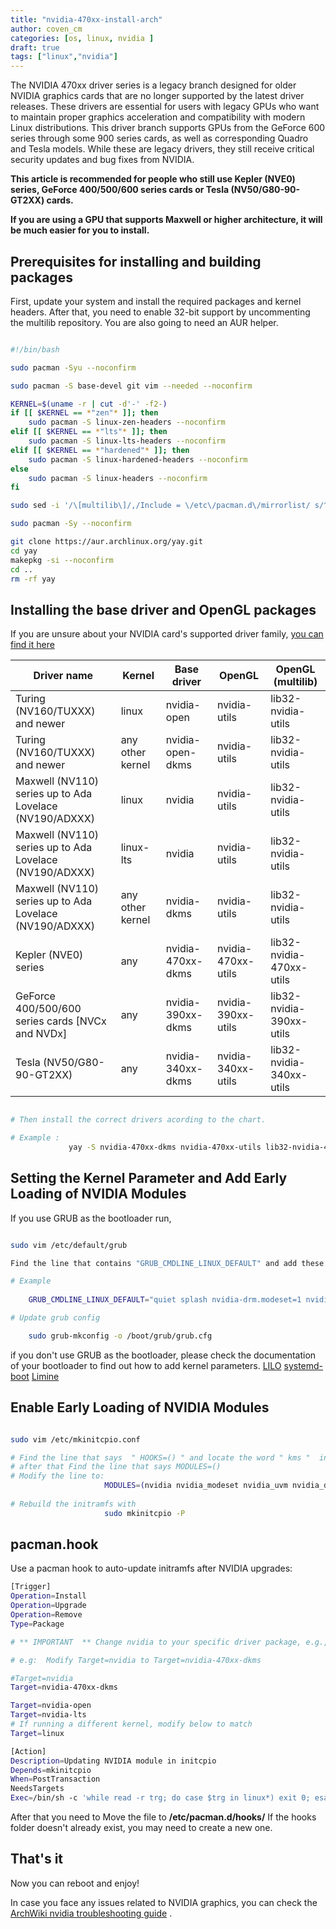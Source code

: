 ```yaml
---
title: "nvidia-470xx-install-arch"
author: coven_cm
categories: [os, linux, nvidia ]
draft: true 
tags: ["linux","nvidia"]
---
```




The NVIDIA 470xx driver series is a legacy branch designed for older NVIDIA graphics cards that are no longer supported by the latest driver releases. These drivers are essential for users with legacy GPUs who want to maintain proper graphics acceleration and compatibility with modern Linux distributions.
This driver branch supports GPUs from the GeForce 600 series through some 900 series cards, as well as corresponding Quadro and Tesla models. While these are legacy drivers, they still receive critical security updates and bug fixes from NVIDIA.

**This article is recommended for people who still use Kepler (NVE0) series, GeForce 400/500/600 series cards or Tesla (NV50/G80-90-GT2XX) cards.**

**If you are using a GPU that supports Maxwell or higher architecture, it will be much easier for you to install.**


## Prerequisites for installing and building packages

First, update your system and install the required packages and kernel headers. After that, you need to enable 32-bit support by uncommenting the multilib repository. You are also going to need an AUR helper.


```bash 

#!/bin/bash

sudo pacman -Syu --noconfirm

sudo pacman -S base-devel git vim --needed --noconfirm

KERNEL=$(uname -r | cut -d'-' -f2-)
if [[ $KERNEL == *"zen"* ]]; then
    sudo pacman -S linux-zen-headers --noconfirm
elif [[ $KERNEL == *"lts"* ]]; then
    sudo pacman -S linux-lts-headers --noconfirm
elif [[ $KERNEL == *"hardened"* ]]; then
    sudo pacman -S linux-hardened-headers --noconfirm
else
    sudo pacman -S linux-headers --noconfirm
fi

sudo sed -i '/\[multilib\]/,/Include = \/etc\/pacman.d\/mirrorlist/ s/^#//' /etc/pacman.conf

sudo pacman -Sy --noconfirm

git clone https://aur.archlinux.org/yay.git
cd yay
makepkg -si --noconfirm
cd ..
rm -rf yay

```

##  Installing the base driver and OpenGL packages

If you are unsure about your NVIDIA card's supported driver family,  [you can find it  here](https://nouveau.freedesktop.org/CodeNames.html)



| Driver name                                             | Kernel                      | Base driver            | OpenGL             | OpenGL (multilib)        |
| ------------------------------------------------------- | --------------------------- | ---------------------- | ------------------ | ------------------------ |
| Turing (NV160/TUXXX) and newer                          | linux                       | nvidia-open            | nvidia-utils       | lib32-nvidia-utils       |
| Turing (NV160/TUXXX) and newer                          | any other kernel            | nvidia-open-dkms       | nvidia-utils       | lib32-nvidia-utils       |
| Maxwell (NV110) series up to Ada Lovelace (NV190/ADXXX) | linux                       | nvidia                 | nvidia-utils       | lib32-nvidia-utils       |
| Maxwell (NV110) series up to Ada Lovelace (NV190/ADXXX) | linux-lts                   | nvidia                 | nvidia-utils       | lib32-nvidia-utils       |
| Maxwell (NV110) series up to Ada Lovelace (NV190/ADXXX) | any other kernel            | nvidia-dkms            | nvidia-utils       | lib32-nvidia-utils       |
| Kepler (NVE0) series                                    | any                         | nvidia-470xx-dkms      | nvidia-470xx-utils | lib32-nvidia-470xx-utils |
| GeForce 400/500/600 series cards [NVCx and NVDx]        | any                         | nvidia-390xx-dkms      | nvidia-390xx-utils | lib32-nvidia-390xx-utils |
| Tesla (NV50/G80-90-GT2XX)                               | any                         | nvidia-340xx-dkms      | nvidia-340xx-utils | lib32-nvidia-340xx-utils |


```bash 

# Then install the correct drivers acording to the chart.  

# Example :
             yay -S nvidia-470xx-dkms nvidia-470xx-utils lib32-nvidia-470xx-utils

```

## Setting the Kernel Parameter and Add Early Loading of NVIDIA  Modules

If you use GRUB as the bootloader run, 

```bash 

sudo vim /etc/default/grub

Find the line that contains "GRUB_CMDLINE_LINUX_DEFAULT" and add these two parameters: nvidia-drm.modeset=1 nvidia-drm.fbdev=1

# Example 
    
    GRUB_CMDLINE_LINUX_DEFAULT="quiet splash nvidia-drm.modeset=1 nvidia-drm.fbdev=1"

# Update grub config 

    sudo grub-mkconfig -o /boot/grub/grub.cfg

```
 
 if you don't use GRUB as the bootloader, please check the documentation of your bootloader to find out how to add kernel parameters. [LILO](https://wiki.gentoo.org/wiki/LILO) [systemd-boot](https://wiki.archlinux.org/title/Kernel_parameters#systemd-boot)  [Limine](https://wiki.archlinux.org/title/Kernel_parameters#Limine)


## Enable Early Loading of NVIDIA Modules

```zsh

sudo vim /etc/mkinitcpio.conf

# Find the line that says  " HOOKS=() " and locate the word " kms "  in the parentheses and remove it. 
# after that Find the line that says MODULES=() 
# Modify the line to:
                     MODULES=(nvidia nvidia_modeset nvidia_uvm nvidia_drm)
                     
# Rebuild the initramfs with
                     sudo mkinitcpio -P
```

## pacman.hook

Use a pacman hook to auto-update initramfs after NVIDIA upgrades:

```zsh
[Trigger]
Operation=Install
Operation=Upgrade
Operation=Remove
Type=Package

# ** IMPORTANT  ** Change nvidia to your specific driver package, e.g., nvidia-470xx-dkms

# e.g:  Modify Target=nvidia to Target=nvidia-470xx-dkms

#Target=nvidia 
Target=nvidia-470xx-dkms

Target=nvidia-open
Target=nvidia-lts
# If running a different kernel, modify below to match
Target=linux

[Action]
Description=Updating NVIDIA module in initcpio
Depends=mkinitcpio
When=PostTransaction
NeedsTargets
Exec=/bin/sh -c 'while read -r trg; do case $trg in linux*) exit 0; esac; done; /usr/bin/mkinitcpio -P'

```
After that you need to Move the file to **/etc/pacman.d/hooks/** If the hooks folder doesn't already exist, you may need to create a new one.


## That's it 

Now you can reboot and enjoy! 

In case you face any issues related to NVIDIA graphics, you can check the [ArchWiki nvidia troubleshooting guide](https://wiki.archlinux.org/title/NVIDIA/Troubleshooting) .